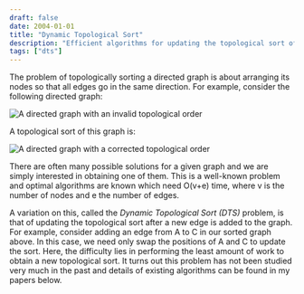 ```yaml
---
draft: false
date: 2004-01-01
title: "Dynamic Topological Sort"
description: "Efficient algorithms for updating the topological sort of a directed graph after one or more edge insertions.  Such algorithms can also be used for detecting cycles in dynamically changing graphs as well."
tags: ["dts"]
---
```


The problem of topologically sorting a directed graph is about arranging its nodes so that all edges go in the same direction. For example, consider the following directed graph:

![A directed graph with an invalid topological order](graphA.jpg)

A topological sort of this graph is:

![A directed graph with a corrected topological order](graphB.jpg)

There are often many possible solutions for a given graph and we are simply interested in obtaining one of them. This is a well-known problem and optimal algorithms are known which need O(v+e) time, where v is the number of nodes and e the number of edges.

A variation on this, called the *Dynamic Topological Sort (DTS)* problem, is that of updating the topological sort after a new edge is added to the graph. For example, consider adding an edge from A to C in our sorted graph above. In this case, we need only swap the positions of A and C to update the sort. Here, the difficulty lies in performing the least amount of work to obtain a new topological sort. It turns out this problem has not been studied very much in the past and details of existing algorithms can be found in my papers below.

